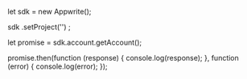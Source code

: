 let sdk = new Appwrite();

sdk
    .setProject('')
;

let promise = sdk.account.getAccount();

promise.then(function (response) {
    console.log(response);
}, function (error) {
    console.log(error);
});